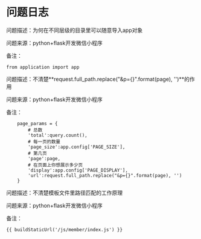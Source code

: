 # 问题日志



问题描述：为何在不同层级的目录里可以随意导入app对象

问题来源：python+flask开发微信小程序

备注：

```
from application import app
```





问题描述：不清楚**request.full_path.replace("&p={}".format(page), '')**的作用

问题来源：python+flask开发微信小程序

备注：

```
    page_params = {
        # 总数
        'total':query.count(),
        # 每一页的数量
        'page_size':app.config['PAGE_SIZE'],
        # 第几页
        'page':page,
        # 在页面上你想展示多少页
        'display':app.config['PAGE_DISPLAY'],
        'url':request.full_path.replace("&p={}".format(page), '')
    }
```



问题描述：不清楚模板文件里路径匹配的工作原理

问题来源：python+flask开发微信小程序

备注：

```
{{ buildStaticUrl('/js/member/index.js') }}
```

